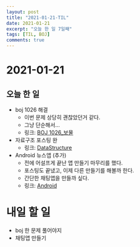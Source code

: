 ```yaml
---
layout: post
title: "2021-01-21-TIL"
date: 2021-01-21
excerpt: "오늘 한 일 7일째"
tags: [TIL, BOJ]
comments: true
---
```


# 2021-01-21

## 오늘 한 일    
- boj 1026 해결
    - 이번 문제 상당히 괜찮았던거 같다.
    - 그냥 단순해서...
    - 링크: [BOJ 1026_보물](https://l-zzu-h.tistory.com/entry/BOJ-1026%EB%B3%B4%EB%AC%BC)
- 자료구조 포스팅 완
    - 링크: [DataStructure](https://l-zzu-h.tistory.com/category/DataStructure)
- Android 뉴스앱 (추가)
    - 전에 어설프게 끝난 앱 만들기 마무리를 했다.
    - 포스팅도 끝냈고, 이제 다른 만들기를 해볼까 한다.
    - 간단한 채팅앱을 만들까 싶다.
    - 링크: [Android](https://l-zzu-h.tistory.com/category/Android/%EA%B0%84%EB%8B%A8%ED%95%9C%20%EB%89%B4%EC%8A%A4%20%EC%95%B1%20%EB%A7%8C%EB%93%A4%EA%B8%B0%28%EA%B8%B0%EC%B4%88%29)

# 내일 할 일
- boj 한 문제 풀어야지
- 채팅앱 만들기
